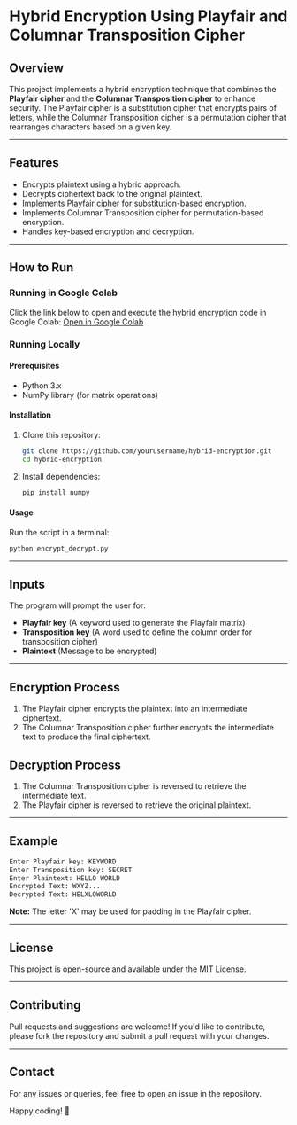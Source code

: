 # Hybrid Encryption Using Playfair and Columnar Transposition Cipher

## Overview
This project implements a hybrid encryption technique that combines the **Playfair cipher** and the **Columnar Transposition cipher** to enhance security. The Playfair cipher is a substitution cipher that encrypts pairs of letters, while the Columnar Transposition cipher is a permutation cipher that rearranges characters based on a given key.

---

## Features
- Encrypts plaintext using a hybrid approach.
- Decrypts ciphertext back to the original plaintext.
- Implements Playfair cipher for substitution-based encryption.
- Implements Columnar Transposition cipher for permutation-based encryption.
- Handles key-based encryption and decryption.

---

## How to Run

### Running in Google Colab
Click the link below to open and execute the hybrid encryption code in Google Colab:
[Open in Google Colab](https://colab.research.google.com/drive/1WgM6A-Zjb3iPdtOY6HN3kqdar-Z06XE9#scrollTo=psjSKppkoSxo)

### Running Locally
#### Prerequisites
- Python 3.x
- NumPy library (for matrix operations)

#### Installation
1. Clone this repository:
   ```sh
   git clone https://github.com/yourusername/hybrid-encryption.git
   cd hybrid-encryption
   ```
2. Install dependencies:
   ```sh
   pip install numpy
   ```

#### Usage
Run the script in a terminal:
```sh
python encrypt_decrypt.py
```

---

## Inputs
The program will prompt the user for:
- **Playfair key** (A keyword used to generate the Playfair matrix)
- **Transposition key** (A word used to define the column order for transposition cipher)
- **Plaintext** (Message to be encrypted)

---

## Encryption Process
1. The Playfair cipher encrypts the plaintext into an intermediate ciphertext.
2. The Columnar Transposition cipher further encrypts the intermediate text to produce the final ciphertext.

## Decryption Process
1. The Columnar Transposition cipher is reversed to retrieve the intermediate text.
2. The Playfair cipher is reversed to retrieve the original plaintext.

---

## Example
```sh
Enter Playfair key: KEYWORD
Enter Transposition key: SECRET
Enter Plaintext: HELLO WORLD
Encrypted Text: WXYZ...
Decrypted Text: HELXLOWORLD
```
**Note:** The letter 'X' may be used for padding in the Playfair cipher.

---

## License
This project is open-source and available under the MIT License.

---

## Contributing
Pull requests and suggestions are welcome! If you'd like to contribute, please fork the repository and submit a pull request with your changes.

---

## Contact
For any issues or queries, feel free to open an issue in the repository.

Happy coding! 🚀

